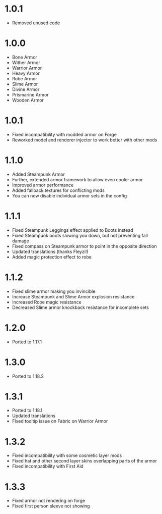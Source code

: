 # 1.0.1

* Removed unused code

# 1.0.0

* Bone Armor
* Wither Armor
* Warrior Armor
* Heavy Armor
* Robe Armor
* Slime Armor
* Divine Armor
* Prismarine Armor
* Wooden Armor

# 1.0.1

* Fixed incompatibility with modded armor on Forge
* Reworked model and renderer injector to work better with other mods

# 1.1.0

* Added Steampunk Armor
* Further, extended armor framework to allow even cooler armor
* Improved armor performance
* Added fallback textures for conflicting mods
* You can now disable individual armor sets in the config

# 1.1.1

* Fixed Steampunk Leggings effect applied to Boots instead
* Fixed Steampunk boots slowing you down, but not preventing fall damage
* Fixed compass on Steampunk armor to point in the opposite direction
* Updated translations (thanks Fleyzi!)
* Added magic protection effect to robe

# 1.1.2

* Fixed slime armor making you invincible
* Increase Steampunk and Slime Armor explosion resistance
* Increased Robe magic resistance
* Decreased Slime armor knockback resistance for incomplete sets

# 1.2.0

* Ported to 1.17.1

# 1.3.0

* Ported to 1.18.2

# 1.3.1

* Ported to 1.18.1
* Updated translations
* Fixed tooltip issue on Fabric on Warrior Armor

# 1.3.2

* Fixed incompatibility with some cosmetic layer mods
* Fixed hat and other second layer skins overlapping parts of the armor
* Fixed incompatibility with First Aid

# 1.3.3

* Fixed armor not rendering on forge
* Fixed first person sleeve not showing